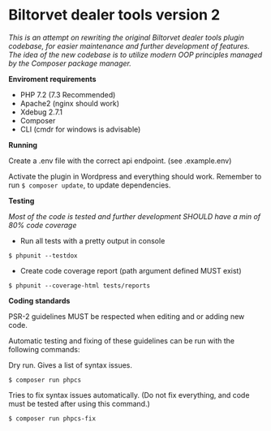 # Biltorvet dealer tools version 2

*This is an attempt on rewriting the original Biltorvet dealer tools plugin codebase, 
for easier maintenance and further development of features.
The idea of the new codebase is to utilize modern OOP principles managed by the Composer package manager.*

**Enviroment requirements**
- PHP 7.2 (7.3 Recommended)
- Apache2 (nginx should work)
- Xdebug 2.7.1
- Composer
- CLI (cmdr for windows is advisable)

**Running**

Create a .env file with the correct api endpoint. (see .example.env)

Activate the plugin in Wordpress and everything should work.
Remember to run `$ composer update`, to update dependencies.

**Testing**

*Most of the code is tested and further development SHOULD have a min of 80% code coverage*

- Run all tests with a pretty output in console

`$ phpunit --testdox`

- Create code coverage report (path argument defined MUST exist)

`$ phpunit --coverage-html tests/reports`

**Coding standards**

PSR-2 guidelines MUST be respected when editing and or adding new code. 

Automatic testing and fixing of these guidelines can be run with the following commands:

Dry run. Gives a list of syntax issues.

`$ composer run phpcs`

Tries to fix syntax issues automatically. (Do not fix everything, and code must be tested after using this command.)

`$ composer run phpcs-fix` 

